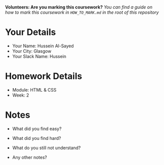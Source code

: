 <!--

The title for your pull request should be made in this format

CITY CLASS_NO - FIRST_NAME LAST_NAME - MODULE - WEEK_NO

For example,

London Class 7 - Chris Owen - HTML/CSS - Week 1

Please complete the details below this message

-->

**Volunteers: Are you marking this coursework?** _You can find a guide on how to mark this coursework in `HOW_TO_MARK.md` in the root of this repository_

# Your Details

- Your Name: Hussein Al-Sayed
- Your City: Glasgow
- Your Slack Name: Hussein

# Homework Details

- Module: HTML & CSS
- Week: 2

# Notes

- What did you find easy?

- What did you find hard?

- What do you still not understand?

- Any other notes?
